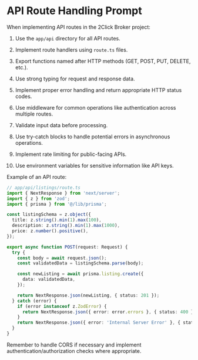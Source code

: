 # API Route Handling Prompt

When implementing API routes in the 2Click Broker project:

1. Use the `app/api` directory for all API routes.

2. Implement route handlers using `route.ts` files.

3. Export functions named after HTTP methods (GET, POST, PUT, DELETE, etc.).

4. Use strong typing for request and response data.

5. Implement proper error handling and return appropriate HTTP status codes.

6. Use middleware for common operations like authentication across multiple routes.

7. Validate input data before processing.

8. Use try-catch blocks to handle potential errors in asynchronous operations.

9. Implement rate limiting for public-facing APIs.

10. Use environment variables for sensitive information like API keys.

Example of an API route:

```typescript
// app/api/listings/route.ts
import { NextResponse } from 'next/server';
import { z } from 'zod';
import { prisma } from '@/lib/prisma';

const listingSchema = z.object({
  title: z.string().min(1).max(100),
  description: z.string().min(1).max(1000),
  price: z.number().positive(),
});

export async function POST(request: Request) {
  try {
    const body = await request.json();
    const validatedData = listingSchema.parse(body);

    const newListing = await prisma.listing.create({
      data: validatedData,
    });

    return NextResponse.json(newListing, { status: 201 });
  } catch (error) {
    if (error instanceof z.ZodError) {
      return NextResponse.json({ error: error.errors }, { status: 400 });
    }
    return NextResponse.json({ error: 'Internal Server Error' }, { status: 500 });
  }
}
```

Remember to handle CORS if necessary and implement authentication/authorization checks where appropriate.
